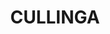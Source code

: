 ---
lastmod: '2025-04-06T06:05:20+00:00'
latitude: -34.599488
layout: suburb
longitude: 148.255601
postcode: '2588'
state: NSW
title: CULLINGA
url: /nsw/cullinga/
---